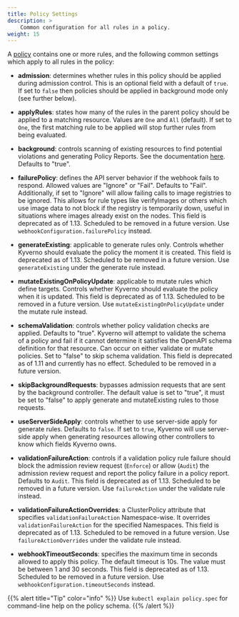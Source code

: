 ```yaml
---
title: Policy Settings
description: >
    Common configuration for all rules in a policy.
weight: 15
---
```


A [policy](/docs/policy_types/cluster_policy/policy_rule) contains one or more rules, and the following common settings which apply to all rules in the policy:

* **admission**: determines whether rules in this policy should be applied during admission control. This is an optional field with a default of `true`. If set to `false` then policies should be applied in background mode only (see further below).

* **applyRules**: states how many of the rules in the parent policy should be applied to a matching resource. Values are `One` and `All` (default). If set to `One`, the first matching rule to be applied will stop further rules from being evaluated.

* **background**: controls scanning of existing resources to find potential violations and generating Policy Reports. See the documentation [here](/docs/policy-reports/background.md). Defaults to "true".

* **failurePolicy**: defines the API server behavior if the webhook fails to respond. Allowed values are "Ignore" or "Fail". Defaults to "Fail". Additionally, if set to "Ignore" will allow failing calls to image registries to be ignored. This allows for rule types like verifyImages or others which use image data to not block if the registry is temporarily down, useful in situations where images already exist on the nodes. This field is deprecated as of 1.13. Scheduled to be removed in a future version. Use `webhookConfiguration.failurePolicy` instead.

* **generateExisting**: applicable to generate rules only. Controls whether Kyverno should evaluate the policy the moment it is created. This field is deprecated as of 1.13. Scheduled to be removed in a future version. Use `generateExisting` under the generate rule instead.

* **mutateExistingOnPolicyUpdate**: applicable to mutate rules which define targets. Controls whether Kyverno should evaluate the policy when it is updated. This field is deprecated as of 1.13. Scheduled to be removed in a future version. Use `mutateExistingOnPolicyUpdate` under the mutate rule instead.

* **schemaValidation**: controls whether policy validation checks are applied. Defaults to "true". Kyverno will attempt to validate the schema of a policy and fail if it cannot determine it satisfies the OpenAPI schema definition for that resource. Can occur on either validate or mutate policies. Set to "false" to skip schema validation. This field is deprecated as of 1.11 and currently has no effect. Scheduled to be removed in a future version.

* **skipBackgroundRequests**: bypasses admission requests that are sent by the background controller. The default value is set to "true", it must be set to "false" to apply generate and mutateExisting rules to those requests.

* **useServerSideApply**: controls whether to use server-side apply for generate rules. Defaults to `false`. If set to `true`, Kyverno will use server-side apply when generating resources allowing other controllers to know which fields Kyverno owns.

* **validationFailureAction**: controls if a validation policy rule failure should block the admission review request (`Enforce`) or allow (`Audit`) the admission review request and report the policy failure in a policy report. Defaults to `Audit`. This field is deprecated as of 1.13. Scheduled to be removed in a future version. Use `failureAction` under the validate rule instead.

* **validationFailureActionOverrides**: a ClusterPolicy attribute that specifies `validationFailureAction` Namespace-wise. It overrides `validationFailureAction` for the specified Namespaces. This field is deprecated as of 1.13. Scheduled to be removed in a future version. Use `failureActionOverrides` under the validate rule instead.

* **webhookTimeoutSeconds**: specifies the maximum time in seconds allowed to apply this policy. The default timeout is 10s. The value must be between 1 and 30 seconds. This field is deprecated as of 1.13. Scheduled to be removed in a future version. Use `webhookConfiguration.timeoutSeconds` instead.

{{% alert title="Tip" color="info" %}}
Use `kubectl explain policy.spec` for command-line help on the policy schema.
{{% /alert %}}
